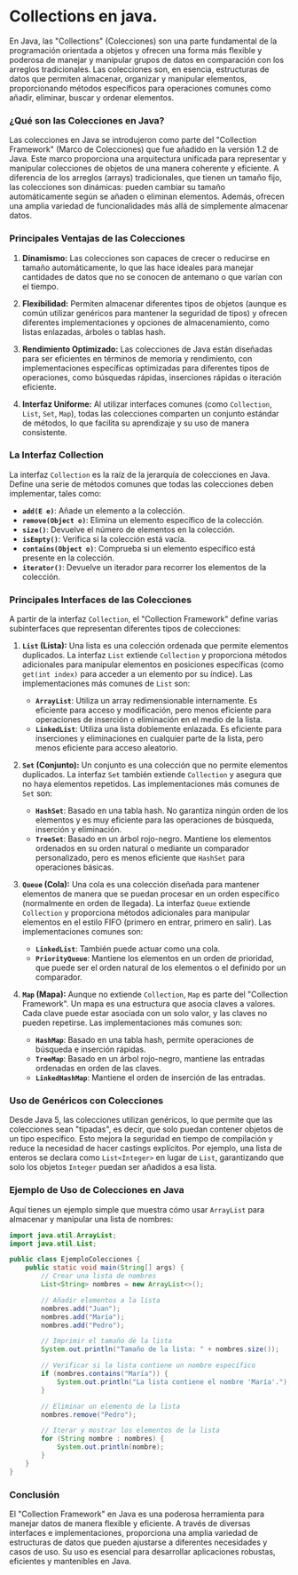 # Collections en java.

En Java, las "Collections" (Colecciones) son una parte fundamental de la programación orientada a objetos y ofrecen una forma más flexible y poderosa de manejar y manipular grupos de datos en comparación con los arreglos tradicionales. Las colecciones son, en esencia, estructuras de datos que permiten almacenar, organizar y manipular elementos, proporcionando métodos específicos para operaciones comunes como añadir, eliminar, buscar y ordenar elementos. 

### ¿Qué son las Colecciones en Java?

Las colecciones en Java se introdujeron como parte del "Collection Framework" (Marco de Colecciones) que fue añadido en la versión 1.2 de Java. Este marco proporciona una arquitectura unificada para representar y manipular colecciones de objetos de una manera coherente y eficiente. A diferencia de los arreglos (arrays) tradicionales, que tienen un tamaño fijo, las colecciones son dinámicas: pueden cambiar su tamaño automáticamente según se añaden o eliminan elementos. Además, ofrecen una amplia variedad de funcionalidades más allá de simplemente almacenar datos.

### Principales Ventajas de las Colecciones

1. **Dinamismo:** Las colecciones son capaces de crecer o reducirse en tamaño automáticamente, lo que las hace ideales para manejar cantidades de datos que no se conocen de antemano o que varían con el tiempo.
   
2. **Flexibilidad:** Permiten almacenar diferentes tipos de objetos (aunque es común utilizar genéricos para mantener la seguridad de tipos) y ofrecen diferentes implementaciones y opciones de almacenamiento, como listas enlazadas, árboles o tablas hash.
   
3. **Rendimiento Optimizado:** Las colecciones de Java están diseñadas para ser eficientes en términos de memoria y rendimiento, con implementaciones específicas optimizadas para diferentes tipos de operaciones, como búsquedas rápidas, inserciones rápidas o iteración eficiente.

4. **Interfaz Uniforme:** Al utilizar interfaces comunes (como `Collection`, `List`, `Set`, `Map`), todas las colecciones comparten un conjunto estándar de métodos, lo que facilita su aprendizaje y su uso de manera consistente.

### La Interfaz Collection

La interfaz `Collection` es la raíz de la jerarquía de colecciones en Java. Define una serie de métodos comunes que todas las colecciones deben implementar, tales como:

- **`add(E e)`**: Añade un elemento a la colección.
- **`remove(Object o)`**: Elimina un elemento específico de la colección.
- **`size()`**: Devuelve el número de elementos en la colección.
- **`isEmpty()`**: Verifica si la colección está vacía.
- **`contains(Object o)`**: Comprueba si un elemento específico está presente en la colección.
- **`iterator()`**: Devuelve un iterador para recorrer los elementos de la colección.

### Principales Interfaces de las Colecciones

A partir de la interfaz `Collection`, el "Collection Framework" define varias subinterfaces que representan diferentes tipos de colecciones:

1. **`List` (Lista):** Una lista es una colección ordenada que permite elementos duplicados. La interfaz `List` extiende `Collection` y proporciona métodos adicionales para manipular elementos en posiciones específicas (como `get(int index)` para acceder a un elemento por su índice). Las implementaciones más comunes de `List` son:
   - **`ArrayList`**: Utiliza un array redimensionable internamente. Es eficiente para acceso y modificación, pero menos eficiente para operaciones de inserción o eliminación en el medio de la lista.
   - **`LinkedList`**: Utiliza una lista doblemente enlazada. Es eficiente para inserciones y eliminaciones en cualquier parte de la lista, pero menos eficiente para acceso aleatorio.

2. **`Set` (Conjunto):** Un conjunto es una colección que no permite elementos duplicados. La interfaz `Set` también extiende `Collection` y asegura que no haya elementos repetidos. Las implementaciones más comunes de `Set` son:
   - **`HashSet`**: Basado en una tabla hash. No garantiza ningún orden de los elementos y es muy eficiente para las operaciones de búsqueda, inserción y eliminación.
   - **`TreeSet`**: Basado en un árbol rojo-negro. Mantiene los elementos ordenados en su orden natural o mediante un comparador personalizado, pero es menos eficiente que `HashSet` para operaciones básicas.

3. **`Queue` (Cola):** Una cola es una colección diseñada para mantener elementos de manera que se puedan procesar en un orden específico (normalmente en orden de llegada). La interfaz `Queue` extiende `Collection` y proporciona métodos adicionales para manipular elementos en el estilo FIFO (primero en entrar, primero en salir). Las implementaciones comunes son:
   - **`LinkedList`**: También puede actuar como una cola.
   - **`PriorityQueue`**: Mantiene los elementos en un orden de prioridad, que puede ser el orden natural de los elementos o el definido por un comparador.

4. **`Map` (Mapa):** Aunque no extiende `Collection`, `Map` es parte del "Collection Framework". Un mapa es una estructura que asocia claves a valores. Cada clave puede estar asociada con un solo valor, y las claves no pueden repetirse. Las implementaciones más comunes son:
   - **`HashMap`**: Basado en una tabla hash, permite operaciones de búsqueda e inserción rápidas.
   - **`TreeMap`**: Basado en un árbol rojo-negro, mantiene las entradas ordenadas en orden de las claves.
   - **`LinkedHashMap`**: Mantiene el orden de inserción de las entradas.

### Uso de Genéricos con Colecciones

Desde Java 5, las colecciones utilizan genéricos, lo que permite que las colecciones sean "tipadas", es decir, que solo puedan contener objetos de un tipo específico. Esto mejora la seguridad en tiempo de compilación y reduce la necesidad de hacer castings explícitos. Por ejemplo, una lista de enteros se declara como `List<Integer>` en lugar de `List`, garantizando que solo los objetos `Integer` puedan ser añadidos a esa lista.

### Ejemplo de Uso de Colecciones en Java

Aquí tienes un ejemplo simple que muestra cómo usar `ArrayList` para almacenar y manipular una lista de nombres:

```java
import java.util.ArrayList;
import java.util.List;

public class EjemploColecciones {
    public static void main(String[] args) {
        // Crear una lista de nombres
        List<String> nombres = new ArrayList<>();

        // Añadir elementos a la lista
        nombres.add("Juan");
        nombres.add("María");
        nombres.add("Pedro");

        // Imprimir el tamaño de la lista
        System.out.println("Tamaño de la lista: " + nombres.size());

        // Verificar si la lista contiene un nombre específico
        if (nombres.contains("María")) {
            System.out.println("La lista contiene el nombre 'María'.");
        }

        // Eliminar un elemento de la lista
        nombres.remove("Pedro");

        // Iterar y mostrar los elementos de la lista
        for (String nombre : nombres) {
            System.out.println(nombre);
        }
    }
}
```

### Conclusión

El "Collection Framework" en Java es una poderosa herramienta para manejar datos de manera flexible y eficiente. A través de diversas interfaces e implementaciones, proporciona una amplia variedad de estructuras de datos que pueden ajustarse a diferentes necesidades y casos de uso. Su uso es esencial para desarrollar aplicaciones robustas, eficientes y mantenibles en Java.